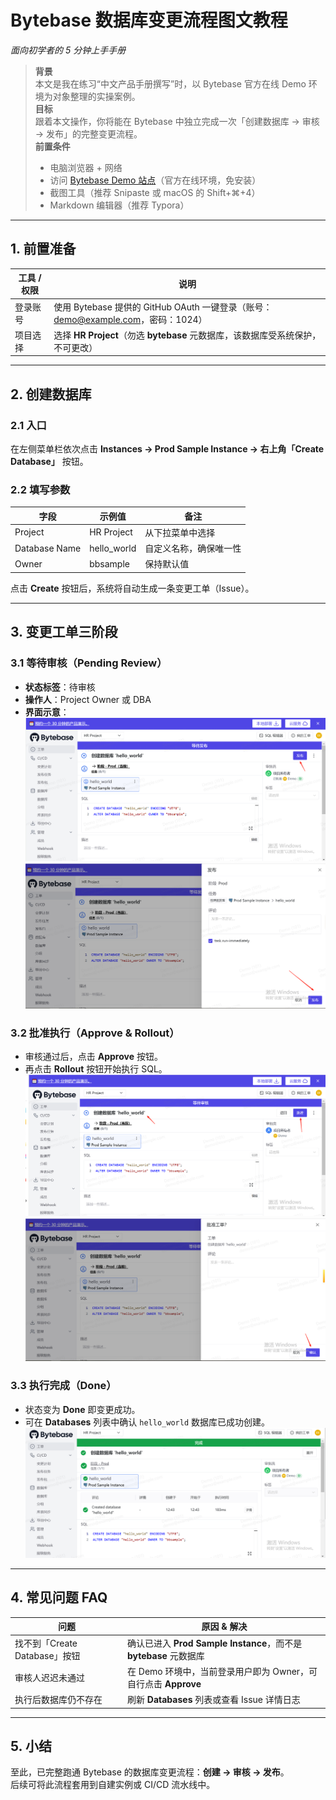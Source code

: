# Bytebase 数据库变更流程图文教程

*面向初学者的 5 分钟上手手册*

> **背景**  
> 本文是我在练习“中文产品手册撰写”时，以 Bytebase 官方在线 Demo 环境为对象整理的实操案例。  
> **目标**  
> 跟着本文操作，你将能在 Bytebase 中独立完成一次「创建数据库 → 审核 → 发布」的完整变更流程。  
> **前置条件**
> 
> - 电脑浏览器 + 网络
> - 访问 [Bytebase Demo 站点](https://demo.bytebase.com)（官方在线环境，免安装）
> - 截图工具（推荐 Snipaste 或 macOS 的 Shift+⌘+4）
> - Markdown 编辑器（推荐 Typora）

---

## 1. 前置准备

|工具 / 权限|说明|
|---|---|
|登录账号|使用 Bytebase 提供的 GitHub OAuth 一键登录（账号：[demo@example.com](mailto:demo@example.com)，密码：1024）|
|项目选择|选择 **HR Project**（勿选 **bytebase** 元数据库，该数据库受系统保护，不可更改）|

---

## 2. 创建数据库

### 2.1 入口

在左侧菜单栏依次点击 **Instances → Prod Sample Instance → 右上角「Create Database」** 按钮。

### 2.2 填写参数

|字段|示例值|备注|
|---|---|---|
|Project|HR Project|从下拉菜单中选择|
|Database Name|hello_world|自定义名称，确保唯一性|
|Owner|bbsample|保持默认值|

点击 **Create** 按钮后，系统将自动生成一条变更工单（Issue）。

---

## 3. 变更工单三阶段

### 3.1 等待审核（Pending Review）

- **状态标签**：待审核
- **操作人**：Project Owner 或 DBA
- **界面示意**：![审核](https://github.com/lilith887/my-notes/blob/main/docs/images/%E5%8F%91%E5%B8%83.png?raw=true) ![审核1](https://github.com/lilith887/my-notes/blob/main/docs/images/%E5%8F%91%E5%B8%831.png?raw=true)

### 3.2 批准执行（Approve & Rollout）

- 审核通过后，点击 **Approve** 按钮。
- 再点击 **Rollout** 按钮开始执行 SQL。
![批准](https://github.com/lilith887/my-notes/blob/main/docs/images/%E5%BE%85%E5%AE%A1%E6%A0%B8.png?raw=true) ![批准1](https://github.com/lilith887/my-notes/blob/main/docs/images/%E5%BE%85%E5%AE%A1%E6%A0%B81.png?raw=true)
### 3.3 执行完成（Done）

- 状态变为 **Done** 即变更成功。
- 可在 **Databases** 列表中确认 `hello_world` 数据库已成功创建。
![完成](https://github.com/lilith887/my-notes/blob/main/docs/images/%E5%AE%8C%E6%88%90.png?raw=true)
---

## 4. 常见问题 FAQ

|问题|原因 & 解决|
|---|---|
|找不到「Create Database」按钮|确认已进入 **Prod Sample Instance**，而不是 **bytebase** 元数据库|
|审核人迟迟未通过|在 Demo 环境中，当前登录用户即为 Owner，可自行点击 **Approve**|
|执行后数据库仍不存在|刷新 **Databases** 列表或查看 Issue 详情日志|

---

## 5. 小结

至此，已完整跑通 Bytebase 的数据库变更流程：**创建 → 审核 → 发布**。  
后续可将此流程套用到自建实例或 CI/CD 流水线中。

